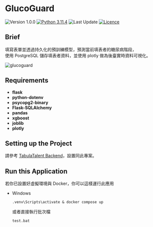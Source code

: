 # GlucoGuard
<!-- Badges -->
![Version 1.0.0](https://img.shields.io/badge/version-1.0.0-blue)
[![Python 3.11.4](https://img.shields.io/badge/python-3.11.4-blue)](https://www.python.org/downloads/release/python-3114/ "More details about Python 3.11.4")
![Last Update](https://img.shields.io/badge/last%20update-2024/1/3-darkgreen)
[![Licence](https://img.shields.io/github/license/RogelioKG/GlucoGuard)](./LICENSE)


## Brief
填寫表單並透過持久化的預訓練模型，預測當前填表者的糖尿病階段，\
使用 PostgreSQL 儲存填表者資料，並使用 plotly 做為後臺實時資料可視化。
<!-- GIF -->
![glucoguard](./application/static/img/glucoguard-demo.gif?raw=true)


## Requirements
+ **flask**
+ **python-dotenv**
+ **psycopg2-binary**
+ **Flask-SQLAlchemy**
+ **pandas**
+ **xgboost**
+ **joblib**
+ **plotly**


## Setting up the Project
請參考 [TabulaTalent Backend](https://github.com/thewro11/tabula-talent-backend)，設置同此專案。


## Run this Application
若你已設置好虛擬環境與 Docker，你可以這樣運行此應用

+ Windows

  ```batch
  .venv\Scripts\activate & docker compose up
  ```
  
  或者直接執行批次檔
  
  ```batch
  test.bat
  ```
